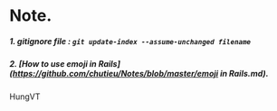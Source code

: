 # Note.

##### 1. gitignore file : ```git update-index --assume-unchanged filename```
##### 2. [How to use emoji in Rails](https://github.com/chutieu/Notes/blob/master/emoji in Rails.md).

HungVT